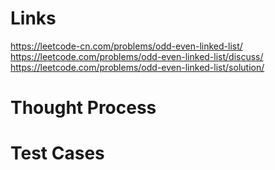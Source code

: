 # Links
https://leetcode-cn.com/problems/odd-even-linked-list/
https://leetcode.com/problems/odd-even-linked-list/discuss/
https://leetcode.com/problems/odd-even-linked-list/solution/

# Thought Process

# Test Cases

